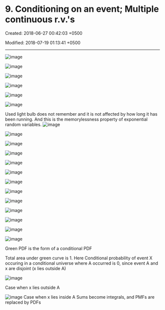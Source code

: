 # 9. Conditioning on an event; Multiple continuous r.v.'s

Created: 2018-06-27 00:42:03 +0500

Modified: 2018-07-19 01:13:41 +0500

---

![image](media/Intro-Syllabus_9.-Conditioning-on-an-event;-Multiple-continuous-r.v.'s-image1.png)

![image](media/Intro-Syllabus_9.-Conditioning-on-an-event;-Multiple-continuous-r.v.'s-image2.png)

![image](media/Intro-Syllabus_9.-Conditioning-on-an-event;-Multiple-continuous-r.v.'s-image3.png)

![image](media/Intro-Syllabus_9.-Conditioning-on-an-event;-Multiple-continuous-r.v.'s-image4.png)

![image](media/Intro-Syllabus_9.-Conditioning-on-an-event;-Multiple-continuous-r.v.'s-image5.png)

![image](media/Intro-Syllabus_9.-Conditioning-on-an-event;-Multiple-continuous-r.v.'s-image6.png)

Used light bulb does not remember and it is not affected by how long it has been running. And this is the memorylessness property of exponential random variables.
![image](media/Intro-Syllabus_9.-Conditioning-on-an-event;-Multiple-continuous-r.v.'s-image7.png)

![image](media/Intro-Syllabus_9.-Conditioning-on-an-event;-Multiple-continuous-r.v.'s-image8.png)

![image](media/Intro-Syllabus_9.-Conditioning-on-an-event;-Multiple-continuous-r.v.'s-image9.png)

![image](media/Intro-Syllabus_9.-Conditioning-on-an-event;-Multiple-continuous-r.v.'s-image10.png)

![image](media/Intro-Syllabus_9.-Conditioning-on-an-event;-Multiple-continuous-r.v.'s-image11.png)

![image](media/Intro-Syllabus_9.-Conditioning-on-an-event;-Multiple-continuous-r.v.'s-image12.png)

![image](media/Intro-Syllabus_9.-Conditioning-on-an-event;-Multiple-continuous-r.v.'s-image13.png)

![image](media/Intro-Syllabus_9.-Conditioning-on-an-event;-Multiple-continuous-r.v.'s-image14.png)

![image](media/Intro-Syllabus_9.-Conditioning-on-an-event;-Multiple-continuous-r.v.'s-image15.png)

![image](media/Intro-Syllabus_9.-Conditioning-on-an-event;-Multiple-continuous-r.v.'s-image16.png)

![image](media/Intro-Syllabus_9.-Conditioning-on-an-event;-Multiple-continuous-r.v.'s-image17.png)

![image](media/Intro-Syllabus_9.-Conditioning-on-an-event;-Multiple-continuous-r.v.'s-image18.png)

![image](media/Intro-Syllabus_9.-Conditioning-on-an-event;-Multiple-continuous-r.v.'s-image19.png)

Green PDF is the form of a conditional PDF

Total area under green curve is 1.
Here Conditional probability of event X occuring in a conditional universe where A occurred is 0, since event A and x are disjoint (x lies outside A)

![image](media/Intro-Syllabus_9.-Conditioning-on-an-event;-Multiple-continuous-r.v.'s-image20.png)

Case when x lies outside A

![image](media/Intro-Syllabus_9.-Conditioning-on-an-event;-Multiple-continuous-r.v.'s-image21.png)
Case when x lies inside A
Sums become integrals, and PMFs are replaced by PDFs
